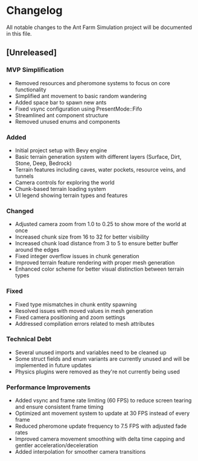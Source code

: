 # Changelog

All notable changes to the Ant Farm Simulation project will be documented in this file.

## [Unreleased]

### MVP Simplification

- Removed resources and pheromone systems to focus on core functionality
- Simplified ant movement to basic random wandering
- Added space bar to spawn new ants
- Fixed vsync configuration using PresentMode::Fifo
- Streamlined ant component structure
- Removed unused enums and components

### Added

- Initial project setup with Bevy engine
- Basic terrain generation system with different layers (Surface, Dirt, Stone, Deep, Bedrock)
- Terrain features including caves, water pockets, resource veins, and tunnels
- Camera controls for exploring the world
- Chunk-based terrain loading system
- UI legend showing terrain types and features

### Changed

- Adjusted camera zoom from 1.0 to 0.25 to show more of the world at once
- Increased chunk size from 16 to 32 for better visibility
- Increased chunk load distance from 3 to 5 to ensure better buffer around the edges
- Fixed integer overflow issues in chunk generation
- Improved terrain feature rendering with proper mesh generation
- Enhanced color scheme for better visual distinction between terrain types

### Fixed

- Fixed type mismatches in chunk entity spawning
- Resolved issues with moved values in mesh generation
- Fixed camera positioning and zoom settings
- Addressed compilation errors related to mesh attributes

### Technical Debt

- Several unused imports and variables need to be cleaned up
- Some struct fields and enum variants are currently unused and will be implemented in future updates
- Physics plugins were removed as they're not currently being used

### Performance Improvements

- Added vsync and frame rate limiting (60 FPS) to reduce screen tearing and ensure consistent frame timing
- Optimized ant movement system to update at 30 FPS instead of every frame
- Reduced pheromone update frequency to 7.5 FPS with adjusted fade rates
- Improved camera movement smoothing with delta time capping and gentler acceleration/deceleration
- Added interpolation for smoother camera transitions

